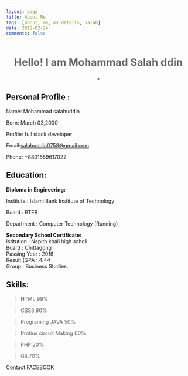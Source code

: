 ```yaml
---
layout: page
title: About Me
tags: [about, me, my details, salah]
date: 2019-02-24
comments: false
---
```

    
 <center><h1 style="color:#666;">Hello! I am Mohammad Salah ddin</h1><</center>

## Personal Profile :

Name: Mohammad salahuddin

Born: March 03,2000

Profile: full stack developer

Email:salahuddin0758@gmail.com

Phone: +8801859617022

## Education:

**Diploma in Engineering:**

Institute	 : Islami Bank Institute of Technology

Board		 : BTEB

Department	 : Computer Technology (Running)

**Secondary School Certificate:**<br>
        Istitution  : Napith khali high scholl<br>
		Board		: Chittagong<br>
        Passing Year	: 2016<br>
        Result (GPA	: 4.44<br>
        Group		: Business Studies.<br>
        
## Skills:

> HTML 99%

> CSS3 90%

> Programing JAVA 50%

> Protius circuit Making 60%

> PHP 20%

> Git 70%

 
[Contact FACEBOOK](https://www.facebook.com/profile.php?id=100007519157769)
